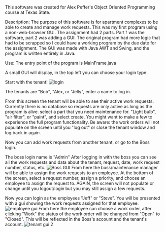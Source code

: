 This software was created for Alex Peffer's Object Oriented Programming course at Texas State.

Description:
The purpose of this software is for apartment complexes to be able to create and manage work requests. This was my first program using a non-web-browser GUI.
The assignment had 2 parts. Part 1 was the software, part 2 was adding a GUI. 
The original program had more logic that had to be scrapped so I could have a working program by the due date for the assignment.
The GUI was made with Java AWT and Swing, and the program is written entirely in Java.

Use:
    The entry point of the program is MainFrame.java

A small GUI will display, in the top left you can choose your login type.

Start with the tenant!
![login](https://github.com/user-attachments/assets/419c16cf-6af9-4502-86b3-e9a61a81dd49)

The tenants are "Bob", "Alex, or "Jelly", enter a name to log in.

From this screen the tenant will be able to see their active work requests. Currently there is no database so requests are only active as long as the program is alive.
select a part that you need maintenance for. "Light bulb", "air filter", or "paint", and select create. You might want to make a few to experience the full program functionality.
Be aware: the work orders will not populate on the screen until you "log out" or close the tenant window and log back in again.

Now you can add work requests from another tenant, or go to the Boss login.

The boss login name is "Admin"
After logging in with the boss you can see all the work requests and data about the tenant, request, date, work request number, status, etc.
![Boss GUI](https://github.com/user-attachments/assets/c47c574d-ac5c-4e58-a918-605863cb0a71)
From here the boss/maintenance manager will be able to assign the work requests to an employee.
At the bottom of the screen, select a request number, assign a priority, and choose an employee to assign the request to.
AGAIN, the screen will not populate or change until you logout/login but you may still assign a few requests.

Now you can login as the employees "Jeff" or "Steve".
You will be presented with a gui showing the work requests assigned for that employee.
![employee gui](https://github.com/user-attachments/assets/a5249ce3-cbe1-4716-a956-d1604359e909)
From here the employee can choose a work order, after clicking "Work" the status of the work order will be changed from "Open" to "Closed".
This will be reflected in the Boss's account and the tenant's account.
![tenant gui 2](https://github.com/user-attachments/assets/dbc655b0-521f-4308-ab76-b81a9a9fc26a)
